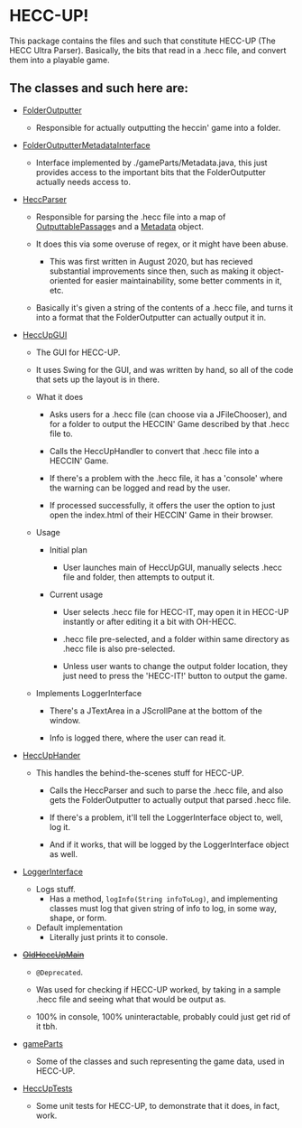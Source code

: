 # **HECC-UP!**

This package contains the files and such that constitute HECC-UP (The HECC Ultra Parser).
Basically, the bits that read in a .hecc file, and convert them into a playable game.

## The classes and such here are:

* [FolderOutputter](./FolderOutputter.java)
    * Responsible for actually outputting the heccin' game into a folder.
    
* [FolderOutputterMetadataInterface](./FolderOutputterMetadataInterface.java)
    * Interface implemented by ./gameParts/Metadata.java, this just provides access to 
      the important bits that the FolderOutputter actually needs access to.
      
* [HeccParser](./HeccParser.java)
    * Responsible for parsing the .hecc file into a map of
      [OutputtablePassage](../oh_hecc/game_parts/passage/OutputtablePassage.java)s and a
      [Metadata](./gameParts/Metadata.java) object.
    * It does this via some overuse of regex, or it might have been abuse.
        * This was first written in August 2020, but has recieved substantial
          improvements since then, such as making it object-oriented for easier
          maintainability, some better comments in it, etc.
          
    * Basically it's given a string of the contents of a .hecc file, and turns it into a
      format that the FolderOutputter can actually output it in.
      
* [HeccUpGUI](./HeccUpGUI.java)
    * The GUI for HECC-UP.
    * It uses Swing for the GUI, and was written by hand, so all of the code that sets 
      up the layout is in there.
      
    * What it does
        * Asks users for a .hecc file (can choose via a JFileChooser), and for 
          a folder to output the HECCIN' Game described by that .hecc file to.
          
        * Calls the HeccUpHandler to convert that .hecc file into a HECCIN' Game.
          
        * If there's a problem with the .hecc file, it has a 'console' where the warning 
          can be logged and read by the user.
          
        * If processed successfully, it offers the user the option to just open the
          index.html of their HECCIN' Game in their browser.
          
    * Usage
        * Initial plan
            * User launches main of HeccUpGUI, manually selects .hecc file and folder,
              then attempts to output it.
              
        * Current usage
            * User selects .hecc file for HECC-IT, may open it in HECC-UP instantly or
              after editing it a bit with OH-HECC.
              
            * .hecc file pre-selected, and a folder within same directory as .hecc file
              is also pre-selected.
              
            * Unless user wants to change the output folder location, they just need to
              press the 'HECC-IT!' button to output the game.
              
    * Implements LoggerInterface
        * There's a JTextArea in a JScrollPane at the bottom of the window.
          
        * Info is logged there, where the user can read it.
              
* [HeccUpHander](./HeccUpHandler.java)
    * This handles the behind-the-scenes stuff for HECC-UP.
        * Calls the HeccParser and such to parse the .hecc file, and also gets the
          FolderOutputter to actually output that parsed .hecc file.
          
        * If there's a problem, it'll tell the LoggerInterface object to, well, log it.
    
        * And if it works, that will be logged by the LoggerInterface object as well.
    
* [LoggerInterface](./LoggerInterface.java)
    * Logs stuff.
        * Has a method, `logInfo(String infoToLog)`, and implementing classes must
          log that given string of info to log, in some way, shape, or form.
    * Default implementation
        * Literally just prints it to console.
    
* ~~[OldHeccUpMain](./OldHeccUpMain.java)~~
    * `@Deprecated`.
    * Was used for checking if HECC-UP worked, by taking in a sample .hecc file
      and seeing what that would be output as.
      
    * 100% in console, 100% uninteractable, probably could just get rid of it tbh.
    

* [gameParts](./gameParts/)
    * Some of the classes and such representing the game data, used in HECC-UP.
    
* [HeccUpTests](./HeccUpTests.java)
    * Some unit tests for HECC-UP, to demonstrate that it does, in fact, work.